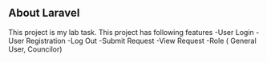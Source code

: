 
## About Laravel

This project is my lab task. This project has following features
-User Login
-User Registration
-Log Out
-Submit Request
-View Request
-Role ( General User, Councilor) 
